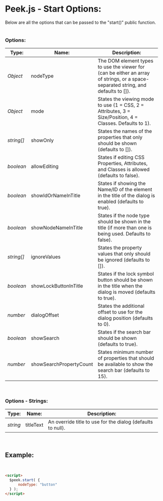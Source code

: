 # Peek.js - Start Options:

Below are all the options that can be passed to the "start()" public function.
<br>
<br>


### Options:

| Type: | Name: | Description: |
| --- | --- | --- |
| *Object* | nodeType | The DOM element types to use the viewer for (can be either an array of strings, or a space-separated string, and defaults to []). |
| *Object* | mode | States the viewing mode to use (1 = CSS, 2 = Attributes, 3 = Size/Position, 4 = Classes. Defaults to 1). |
| *string[]* | showOnly | States the names of the properties that only should be shown (defaults to []). |
| *boolean* | allowEditing | States if editing CSS Properties, Attributes, and Classes is allowed (defaults to false). |
| *boolean* | showIdOrNameInTitle | States if showing the Name/ID of the element in the title of the dialog is enabled (defaults to true). |
| *boolean* | showNodeNameInTitle | States if the node type should be shown in the title (if more than one is being used. Defaults to false). |
| *string[]* | ignoreValues | States the property values that only should be ignored (defaults to []). |
| *boolean* | showLockButtonInTitle | States if the lock symbol button should be shown in the title when the dialog is moved (defaults to true). |
| *number* | dialogOffset | States the additional offset to use for the dialog position (defaults to 0). |
| *boolean* | showSearch | States if the search bar should be shown (defaults to true). |
| *number* | showSearchPropertyCount | States minimum number of properties that should be available to show the search bar (defaults to 15). |

<br/>


### Options - Strings:

| Type: | Name: | Description: |
| --- | --- | --- |
| *string* | titleText | An override title to use for the dialog (defaults to null). |

<br/>


## Example:
<br/>

```markdown
<script> 
  $peek.start( {
      nodeType: "button"
  } );
</script>
```